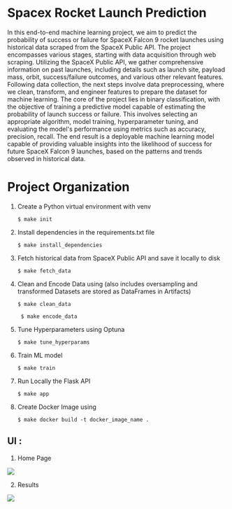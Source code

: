 Spacex Rocket Launch Prediction
==============================

In this end-to-end machine learning project, we aim to predict the probability of success or failure for SpaceX Falcon 9 
rocket launches using historical data scraped from the SpaceX Public API. The project encompasses various stages, 
starting with data acquisition through web scraping. Utilizing the SpaceX Public API, we gather comprehensive 
information on past launches, including details such as launch site, payload mass, orbit, success/failure outcomes, 
and various other relevant features. Following data collection, the next steps involve data preprocessing, where we 
clean, transform, and engineer features to prepare the dataset for machine learning. The core of the project lies 
in binary classification, with the objective of training a predictive model capable of estimating the probability of 
launch success or failure. This involves selecting an appropriate algorithm, model training, hyperparameter tuning, 
and evaluating the model's performance using metrics such as accuracy, precision, recall. The end result is a 
deployable machine learning model capable of providing valuable insights into the likelihood of success for future 
SpaceX Falcon 9 launches, based on the patterns and trends observed in historical data.

Project Organization
==============================

1. Create a Python virtual environment with venv

    ```
    $ make init
    ```


2. Install dependencies in the requirements.txt file 
    ```
    $ make install_dependencies
    ```

3. Fetch historical data from SpaceX Public API and save it locally to disk
    ```
    $ make fetch_data
    ```

4. Clean and Encode Data using (also includes oversampling and transformed Datasets are stored as DataFrames in Artifacts)
    ```
    $ make clean_data
    ```
   ```
    $ make encode_data
    ```   

5. Tune Hyperparameters using Optuna 
    ```
    $ make tune_hyperparams
    ```

6. Train ML model
    ```
    $ make train
    ```

7. Run Locally the Flask API
    ```
    $ make app
   ```

8. Create Docker Image using 
    ```
    $ make docker build -t docker_image_name .
   ```

UI : 
-----
1. Home Page

![](reports/index.png)

2. Results

![](reports/result.png)
